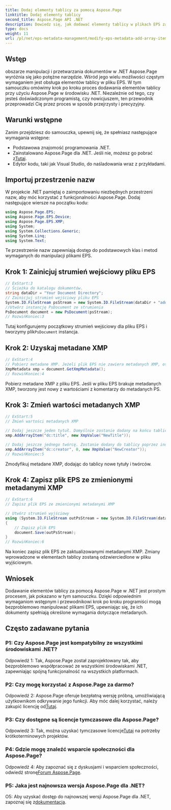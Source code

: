 ```yaml
---
title: Dodaj elementy tablicy za pomocą Aspose.Page
linktitle: Dodaj elementy tablicy
second_title: Aspose.Page API .NET
description: Dowiedz się, jak dodawać elementy tablicy w plikach EPS za pomocą Aspose.Page dla .NET. Postępuj zgodnie z naszym przewodnikiem krok po kroku, aby bezproblemowo manipulować dokumentami.
type: docs
weight: 11
url: /pl/net/eps-metadata-management/modify-eps-metadata-add-array-items/
---
```

## Wstęp

obszarze manipulacji i przetwarzania dokumentów w .NET Aspose.Page wyróżnia się jako potężne narzędzie. Wśród jego wielu możliwości częstym wymaganiem jest obsługa elementów tablicy w pliku EPS. W tym samouczku omówimy krok po kroku proces dodawania elementów tablicy przy użyciu Aspose.Page w środowisku .NET. Niezależnie od tego, czy jesteś doświadczonym programistą, czy nowicjuszem, ten przewodnik przeprowadzi Cię przez proces w sposób przejrzysty i precyzyjny.

## Warunki wstępne

Zanim przejdziesz do samouczka, upewnij się, że spełniasz następujące wymagania wstępne:

- Podstawowa znajomość programowania .NET.
-  Zainstalowano Aspose.Page dla .NET. Jeśli nie, możesz go pobrać z[Tutaj](https://releases.aspose.com/page/net/).
- Edytor kodu, taki jak Visual Studio, do naśladowania wraz z przykładami.

## Importuj przestrzenie nazw

W projekcie .NET pamiętaj o zaimportowaniu niezbędnych przestrzeni nazw, aby móc korzystać z funkcjonalności Aspose.Page. Dodaj następujące wiersze na początku kodu:

```csharp
using Aspose.Page.EPS;
using Aspose.Page.EPS.Device;
using Aspose.Page.EPS.XMP;
using System;
using System.Collections.Generic;
using System.Linq;
using System.Text;
```

Te przestrzenie nazw zapewniają dostęp do podstawowych klas i metod wymaganych do manipulacji plikami EPS.

## Krok 1: Zainicjuj strumień wejściowy pliku EPS

```csharp
// ExStart:3
// Ścieżka do katalogu dokumentów.
string dataDir = "Your Document Directory";
// Zainicjuj strumień wejściowy pliku EPS
System.IO.FileStream psStream = new System.IO.FileStream(dataDir + "add_simple_props_input.eps", System.IO.FileMode.Open, System.IO.FileAccess.Read);
//Utwórz instancję PsDocument ze strumienia
PsDocument document = new PsDocument(psStream);            
// RozwińKoniec:3
```

 Tutaj konfigurujemy początkowy strumień wejściowy dla pliku EPS i tworzymy plik`PsDocument` instancja.

## Krok 2: Uzyskaj metadane XMP

```csharp
// ExStart:4
// Pobierz metadane XMP. Jeżeli plik EPS nie zawiera metadanych XMP, otrzymamy nowy wypełniony wartościami z komentarzy do metadanych PS (%%Creator, %%CreateDate, %%Title itp.)
XmpMetadata xmp = document.GetXmpMetadata();
// RozwińKoniec:4
```

Pobierz metadane XMP z pliku EPS. Jeśli w pliku EPS brakuje metadanych XMP, tworzony jest nowy z wartościami z komentarzy do metadanych PS.

## Krok 3: Zmień wartości metadanych XMP

```csharp
// ExStart:5
// Zmień wartości metadanych XMP

// Dodaj jeszcze jeden tytuł. Domyślnie zostanie dodany na końcu tablicy.
xmp.AddArrayItem("dc:title", new XmpValue("NewTitle"));

// Dodaj jeszcze jednego twórcę. Zostanie dodany do tablicy poprzez indeks (0).
xmp.AddArrayItem("dc:creator", 0, new XmpValue("NewCreator"));
// RozwińKoniec:5
```

Zmodyfikuj metadane XMP, dodając do tablicy nowe tytuły i twórców.

## Krok 4: Zapisz plik EPS ze zmienionymi metadanymi XMP

```csharp
// ExStart:6
// Zapisz plik EPS ze zmienionymi metadanymi XMP

// Utwórz strumień wyjściowy
using (System.IO.FileStream outPsStream = new System.IO.FileStream(dataDir + "add_array_items_output.eps", System.IO.FileMode.Create, System.IO.FileAccess.Write))
{
    // Zapisz plik EPS
    document.Save(outPsStream);
}
// RozwińKoniec:6
```

Na koniec zapisz plik EPS ze zaktualizowanymi metadanymi XMP. Zmiany wprowadzone w elementach tablicy zostaną odzwierciedlone w pliku wyjściowym.

## Wniosek

Dodawanie elementów tablicy za pomocą Aspose.Page w .NET jest prostym procesem, jak pokazano w tym samouczku. Dzięki odpowiednim wymaganiom wstępnym i przewodnikowi krok po kroku programiści mogą bezproblemowo manipulować plikami EPS, upewniając się, że ich dokumenty spełniają określone wymagania dotyczące metadanych.

## Często zadawane pytania

### P1: Czy Aspose.Page jest kompatybilny ze wszystkimi środowiskami .NET?

Odpowiedź 1: Tak, Aspose.Page został zaprojektowany tak, aby bezproblemowo współpracować ze wszystkimi środowiskami .NET, zapewniając spójną funkcjonalność na wszystkich platformach.

### P2: Czy mogę korzystać z Aspose.Page za darmo?

 Odpowiedź 2: Aspose.Page oferuje bezpłatną wersję próbną, umożliwiającą użytkownikom odkrywanie jego funkcji. Aby móc dalej korzystać, należy zakupić licencję od[Tutaj](https://purchase.aspose.com/buy).

### P3: Czy dostępne są licencje tymczasowe dla Aspose.Page?

 Odpowiedź 3: Tak, można uzyskać tymczasowe licencje[Tutaj](https://purchase.aspose.com/temporary-license/) na potrzeby krótkoterminowych projektów.

### P4: Gdzie mogę znaleźć wsparcie społeczności dla Aspose.Page?

Odpowiedź 4: Aby zapoznać się z dyskusjami i wsparciem społeczności, odwiedź stronę[Forum Aspose.Page](https://forum.aspose.com/c/page/39).

### P5: Jaka jest najnowsza wersja Aspose.Page dla .NET?

 O5: Aby uzyskać dostęp do najnowszej wersji Aspose.Page dla .NET, zapoznaj się z[dokumentacja](https://reference.aspose.com/page/net/).